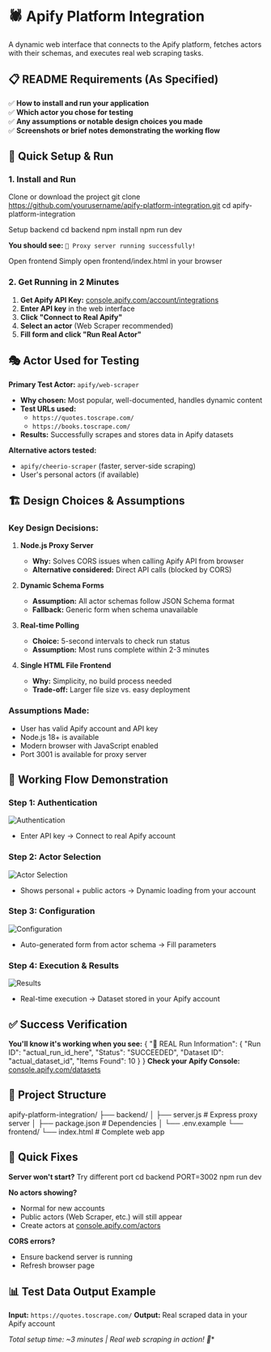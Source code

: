 # 🕷️ Apify Platform Integration

A dynamic web interface that connects to the Apify platform, fetches actors with their schemas, and executes real web scraping tasks.

## 📋 README Requirements (As Specified)

✅ **How to install and run your application**  
✅ **Which actor you chose for testing**  
✅ **Any assumptions or notable design choices you made**  
✅ **Screenshots or brief notes demonstrating the working flow**

## 🚀 Quick Setup & Run

### 1. Install and Run

Clone or download the project
git clone https://github.com/yourusername/apify-platform-integration.git
cd apify-platform-integration

Setup backend
cd backend
npm install
npm run dev


**You should see:** `🎉 Proxy server running successfully!`

Open frontend
Simply open frontend/index.html in your browser


### 2. Get Running in 2 Minutes

1. **Get Apify API Key:** [console.apify.com/account/integrations](https://console.apify.com/account/integrations)
2. **Enter API key** in the web interface
3. **Click "Connect to Real Apify"**
4. **Select an actor** (Web Scraper recommended)
5. **Fill form and click "Run Real Actor"**

## 🎭 Actor Used for Testing

**Primary Test Actor:** `apify/web-scraper`
- **Why chosen:** Most popular, well-documented, handles dynamic content
- **Test URLs used:** 
  - `https://quotes.toscrape.com/`
  - `https://books.toscrape.com/`
- **Results:** Successfully scrapes and stores data in Apify datasets

**Alternative actors tested:**
- `apify/cheerio-scraper` (faster, server-side scraping)
- User's personal actors (if available)

## 🏗️ Design Choices & Assumptions

### Key Design Decisions:

1. **Node.js Proxy Server**
   - **Why:** Solves CORS issues when calling Apify API from browser
   - **Alternative considered:** Direct API calls (blocked by CORS)

2. **Dynamic Schema Forms**
   - **Assumption:** All actor schemas follow JSON Schema format
   - **Fallback:** Generic form when schema unavailable

3. **Real-time Polling**
   - **Choice:** 5-second intervals to check run status
   - **Assumption:** Most runs complete within 2-3 minutes

4. **Single HTML File Frontend**
   - **Why:** Simplicity, no build process needed
   - **Trade-off:** Larger file size vs. easy deployment

### Assumptions Made:

- User has valid Apify account and API key
- Node.js 18+ is available
- Modern browser with JavaScript enabled
- Port 3001 is available for proxy server

## 📸 Working Flow Demonstration

### Step 1: Authentication
![Authentication](https://github.com/yourusername/project/blob/main/screenshots/auth.png)
- Enter API key → Connect to real Apify account

### Step 2: Actor Selection
![Actor Selection](https://github.com/yourusername/project/blob/main/screenshots/actors.png)
- Shows personal + public actors → Dynamic loading from your account

### Step 3: Configuration
![Configuration](https://github.com/yourusername/project/blob/main/screenshots/config.png)
- Auto-generated form from actor schema → Fill parameters

### Step 4: Execution & Results
![Results](https://github.com/yourusername/project/blob/main/screenshots/results.png)
- Real-time execution → Dataset stored in your Apify account

## ✅ Success Verification

**You'll know it's working when you see:**
{
"🎉 REAL Run Information": {
"Run ID": "actual_run_id_here",
"Status": "SUCCEEDED",
"Dataset ID": "actual_dataset_id",
"Items Found": 10
}
}
**Check your Apify Console:** [console.apify.com/datasets](https://console.apify.com/datasets)

## 🔧 Project Structure
apify-platform-integration/
├── backend/
│ ├── server.js # Express proxy server
│ ├── package.json # Dependencies
│ └── .env.example
└── frontend/
└── index.html # Complete web app

## 🐛 Quick Fixes

**Server won't start?**
Try different port
cd backend
PORT=3002 npm run dev

**No actors showing?**
- Normal for new accounts
- Public actors (Web Scraper, etc.) will still appear
- Create actors at [console.apify.com/actors](https://console.apify.com/actors)

**CORS errors?**
- Ensure backend server is running
- Refresh browser page

## 📊 Test Data Output Example

**Input:** `https://quotes.toscrape.com/`
**Output:** Real scraped data in your Apify account

*Total setup time: ~3 minutes | Real web scraping in action! 🚀**